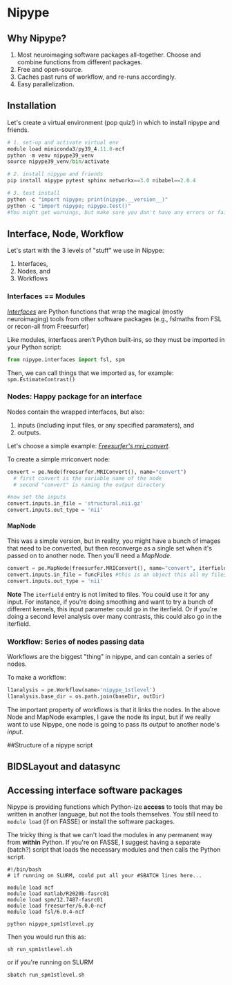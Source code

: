 # Nipype

## Why Nipype?
1. Most neuroimaging software packages all-together. Choose and combine functions from different packages.
2. Free and open-source.
3. Caches past runs of workflow, and re-runs accordingly.
4. Easy parallelization.


## Installation
Let's create a virtual environment (pop quiz!) in which to install nipype and friends.

```python
# 1. set-up and activate virtual env
module load miniconda3/py39_4.11.0-ncf
python -m venv nipype39_venv
source nipype39_venv/bin/activate

# 2. install nipype and friends
pip install nipype pytest sphinx networkx==3.0 nibabel==2.0.4

# 3. test install
python -c "import nipype; print(nipype.__version__)"
python -c "import nipype; nipype.test()"
#You might get warnings, but make sure you don't have any errors or fails.
```

## Interface, Node, Workflow
Let's start with the 3 levels of "stuff" we use in Nipype:
1. Interfaces,
2. Nodes, and
3. Workflows

<insert image here>

### Interfaces == Modules
[_Interfaces_](https://nipype.readthedocs.io/en/latest/interfaces.html) are Python functions that wrap the magical (mostly neuroimaging) tools from other software packages (e.g., fslmaths from FSL or recon-all from Freesurfer)

Like modules, interfaces aren't Python built-ins, so they must be imported in your Python script:
```python
from nipype.interfaces import fsl, spm
```
Then, we can call things that we imported as, for example: `spm.EstimateContrast()`


### Nodes: Happy package for an interface
Nodes contain the wrapped interfaces, but also:
1. inputs (including input files, or any specified paramaters), and
2. outputs.

Let's choose a simple example: [_Freesurfer's mri_convert_](https://nipype.readthedocs.io/en/latest/api/generated/nipype.interfaces.freesurfer.preprocess.html#mriconvert).

To create a simple mriconvert node:
```python
convert = pe.Node(freesurfer.MRIConvert(), name="convert")
  # first convert is the variable name of the node
  # second "convert" is naming the output directory

#now set the inputs
convert.inputs.in_file = 'structural.nii.gz'
convert.inputs.out_type = 'nii'
```

#### MapNode
This was a simple version, but in reality, you might have a bunch of images that need to be converted, but then reconverge as a single set when it's passed on to another node. Then you'll need a *MapNode*.

<insert image>

```python
convert = pe.MapNode(freesurfer.MRIConvert(), name="convert", iterfield=['in_file'])
convert.inputs.in_file = funcFiles #this is an object this all my files I made earlier
convert.inputs.out_type = 'nii'
```

**Note**
The `iterfield` entry is not limited to files. You could use it for any input. For instance, if you're doing smoothing and want to try a bunch of different kernels, this input parameter could go in the iterfield. Or if you're doing a second level analysis over many contrasts, this could also go in the iterfield.

### Workflow: Series of nodes passing data
Workflows are the biggest "thing" in nipype, and can contain a series of nodes.

To make a workflow:

```python
l1analysis = pe.Workflow(name='nipype_1stlevel')
l1analysis.base_dir = os.path.join(baseDir, outDir)
```

The important property of workflows is that it links the nodes. In the above Node and MapNode examples, I gave the node its input, but if we really want to use Nipype, one node is going to pass its *output* to another node's *input*.

##Structure of a nipype script


## BIDSLayout and datasync


## Accessing interface software packages
Nipype is providing functions which Python-ize **access** to tools that may be written in another language, but not the tools themselves. You still need to `module load` (if on FASSE) or install the software packages.

The tricky thing is that we can't load the modules in any permanent way from **within** Python. If you're on FASSE, I suggest having a separate (batch?) script that loads the necessary modules and then calls the Python script.

```
#!/bin/bash
# if running on SLURM, could put all your #SBATCH lines here...

module load ncf
module load matlab/R2020b-fasrc01
module load spm/12.7487-fasrc01
module load freesurfer/6.0.0-ncf
module load fsl/6.0.4-ncf

python nipype_spm1stlevel.py
```

Then you would run this as:
```
sh run_spm1stlevel.sh
```

or if you're running on SLURM
```
sbatch run_spm1stlevel.sh
```

